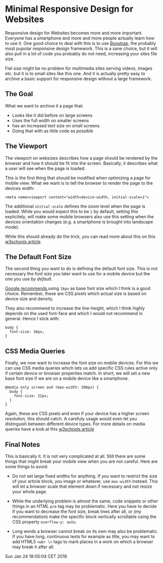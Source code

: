 Minimal Responsive Design for Websites
======================================

Responsive design for Websites becomes more and more important. Everyone has a
smartphone and more and more people actually learn how to use it. One good choice
to deal with this is to use [Boostrap](httpis://getbootstrap.com), the probably
most pupolar responsive design framework. This is a sane choice, but it will
also pull in a lot of code you probably do not need, increasing your sites file
size.

Fiel size might be no problem for multimedia sites serving videos, images etc.
but it is to small sites like this one. And it is actually pretty easy to
archive a basic support for responsive design without a large framework.


The Goal
--------

What we want to archive it a page that:

 - Looks like it did before on large screens
 - Uses the full width on smaller screens
 - has an increased text size on small screens
 - Doing that with as little code as possible


The Viewport
------------

The viewport on websizes describes how a page should be rendered by the browser
and how it should be fit into the screen. Basically, it describes what a user
will see when the page is loaded.

This is the first thing that should be modified when optimizing a page for
mobile view. What we want is to tell the browser to render the page to the
devices width:

    <meta name=viewport content="width=device-width, initial-scale=1">

The additional `initial-scale` defines the zoom level when the page is loaded.
While you would expect this to be `1` by default, setting this explicitely,
will make some mobile browsers also use this setting when the devices
orientation changes (e.g. a smartphone is brought into landscape mode).

While this should already do the trick, you can read more about this on this
[w3schools article](https://w3schools.com/css/css_rwd_viewport.asp).


The Default Font Size
---------------------

The second thing you want to do is defining the default font size. This is not
necessary the font size you later want to use for a mobile device but the one
you use *by default*.

[Google recommends
](https://developers.google.com/speed/docs/insights/UseLegibleFontSizes) using
`16px` as base font size which I think is a good choice. Remember, these are
CSS pixels which actual size is based on device size and density.

They also recommend to increase the line-height, which I think highly depends
on the used font-face and which I would not recommend in general. Hence I stick
with:

    body {
      font-size: 16px;
    }


CSS Media Queries
-----------------

Finally, we now want to increase the font size on mobile devices. For this we
can use CSS media queries which lets us add specific CSS rules active only if
certain device or browser properties match. In short, we will set a new base
font size if we are on a mobile device like a smartphone.

    @media only screen and (max-width: 500px) {
      body {
        font-size: 22px;
      }
    }

Again, these are CSS pixels and even if your device has a higher screen
resolution, this should catch. A carefuly usage would even let you distinguish
between different device types. For more details on media queries have a look
at this [w3schools article
](https://w3schools.com/cssref/css3_pr_mediaquery.asp)


Final Notes
-----------

This is basically it. It is not very complicated at all. Still there are some
things that might break your mobile view when you are not careful. Here are
some things to avoid:

 - Do not set large fixed widths for anything. If you want to restrict the size
	of your article block, you image or whatever, use `max-width` instead. This
	will let a browser scale that element down if necessary and not resize your
	whole page.

 - While the underlying problem is almost the same, code snippets or other
	things in an HTML `pre` tag may be problematic. Here you have to decide if
	you want to decrease the font size, break lines after all, or (my
	recommendation) make the specific block vertically scrollable using the CSS
	property `overflow-y: auto`.

 - Long words a browser cannot break on its own may also be problematic. If you
	have long, continuous texts for example as title, you may want to add HTML5
	`<wbr \>` tags to mark places in a work on which a browser may break it
	after all.


<time>Sun Jan 24 18:05:04 CET 2016</time>
